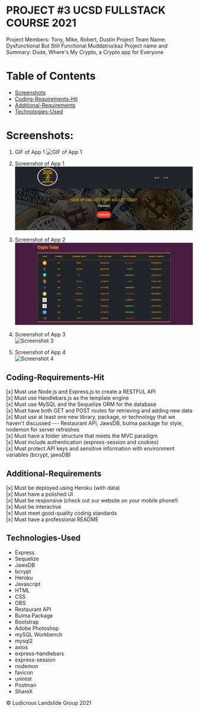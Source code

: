 # PROJECT #3 UCSD FULLSTACK COURSE 2021

Project Members: Tony, Mike, Robert, Dustin
Project Team Name: Dysfunctional But Still Functional Muddatruckaz
Project name and Summary: Dude, Where's My Crypto, a Crypto app for Everyone

# Table of Contents

- [Screenshots](#screenshots)
- [Coding-Requirements-Hit](#Coding-Requirements-Hit)
- [Additional-Requirements](#Additional-Requirements)
- [Technologies-Used](#Technologies-Used)

# Screenshots:

1. GIF of App 1
   ![GIF of App 1](./WIMC/front-end/public/images/app1.gif)

2. Screenshot of App 1
   <br>
   ![Screenshot 1](./WIMC/front-end/public/images/screenshot1.jpg)

3. Screenshot of App 2
   <br>
   ![Screenshot 2](./WIMC/front-end/public/images/screenshot2.jpg)

4. Screenshot of App 3
   <br>
   ![Screenshot 3](./WIMC/front-end/public/images/.jpg)

5. Screenshot of App 4
   <br>
   ![Screenshot 4](./WIMC/front-end/public/images/.jpg)

## Coding-Requirements-Hit

[x] Must use Node.js and Express.js to create a RESTFUL API <br>
[x] Must use Handlebars.js as the template engine <br>
[x] Must use MySQL and the Sequelize ORM for the database <br>
[x] Must have both GET and POST routes for retrieving and adding new data <br>
[x] Must use at least one new library, package, or technology that we haven't discussed --- Restaurant API, JawsDB, bulma package for style, nodemon for server refreshes <br>
[x] Must have a folder structure that meets the MVC paradigm <br>
[x] Must include authentication (express-session and cookies) <br>
[x] Must protect API keys and sensitive information with environment variables (bcrypt, jawsDB) <br>

## Additional-Requirements

[x] Must be deployed using Heroku (with data) <br>
[x] Must have a polished UI <br>
[x] Must be responsive (check out our website on your mobile phone!) <br>
[x] Must be interactive <br>
[x] Must meet good-quality coding standards <br>
[x] Must have a professional README

## Technologies-Used

- Express
- Sequelize
- JawsDB
- bcrypt
- Heroku
- Javascript
- HTML
- CSS
- OBS
- Restaurant API
- Bulma Package
- Bootstrap
- Adobe Photoshop
- mySQL Workbench
- mysql2
- axios
- express-handlebars
- express-session
- nodemon
- favicon
- unirest
- Postman
- ShareX

© Ludicrous Landslide Group 2021
